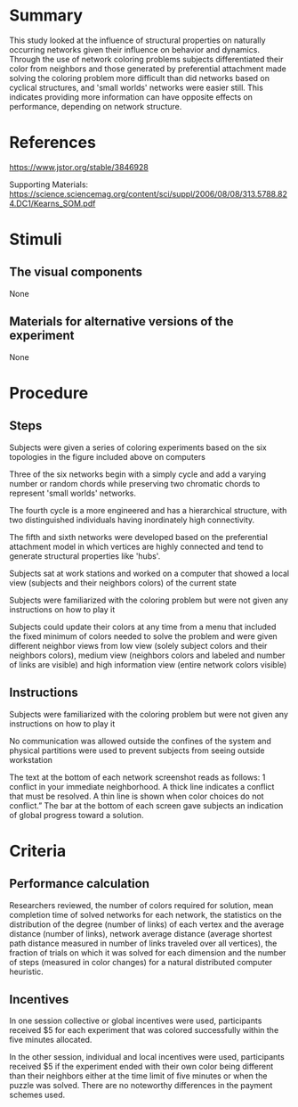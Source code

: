 # Summary
This study looked at the influence of structural properties on naturally occurring networks given their influence on behavior and dynamics. Through the use of network coloring problems subjects differentiated their color from neighbors and those generated by preferential attachment made solving the coloring problem more difficult than did networks based on cyclical structures, and 'small worlds' networks were easier still. This indicates providing more information can have opposite effects on performance, depending on network structure. 


# References
https://www.jstor.org/stable/3846928

Supporting Materials: https://science.sciencemag.org/content/sci/suppl/2006/08/08/313.5788.824.DC1/Kearns_SOM.pdf

# Stimuli
## The visual components
None 

## Materials for alternative versions of the experiment 
None

# Procedure
## Steps

Subjects were given a series of coloring experiments based on the six topologies in the figure included above on computers 

Three of the six networks begin with a simply cycle and add a varying number or random chords while preserving two chromatic chords to represent 'small worlds' networks. 

The fourth cycle is a more engineered and has a hierarchical structure, with two distinguished individuals
 having inordinately high connectivity. 

The fifth and sixth networks were developed based on the preferential attachment model in which vertices are highly connected and  tend to generate structural properties like 'hubs'. 


Subjects sat at work stations and worked on a computer that showed a local view (subjects and their neighbors colors) of the current state

Subjects were familiarized with the coloring problem but were not given any instructions on how to play it 

Subjects could update their colors at any time from a menu that included the fixed minimum of colors needed to solve the problem and were given different neighbor views from low view (solely subject colors and their neighbors colors), medium view (neighbors colors and labeled and number of links are visible) and high information view (entire network colors visible)


## Instructions

Subjects were familiarized with the coloring problem but were not given any instructions on how to play it 

No communication was allowed outside the confines of the system and physical partitions were used to prevent subjects from seeing outside workstation 


The text at the bottom of each network screenshot reads as follows: 1 conflict in your immediate neighborhood. A thick line indicates a conflict that must be resolved. A thin line is shown when color choices do not conflict.” The bar at the bottom of each screen gave subjects an indication of global progress toward a solution.



# Criteria
## Performance calculation

Researchers reviewed, the number of colors required for solution, mean completion time of solved networks for each network, the statistics on the distribution of the degree (number of links) of each vertex and the average distance (number of links), network average distance (average shortest path distance measured in number of links traveled over all vertices),  the fraction of trials on which it was solved for each dimension and the number of steps (measured in color changes) for a natural distributed computer heuristic. 

## Incentives

In one session collective or global incentives were used, participants received $5 for each experiment that was colored successfully within the five minutes allocated. 

In the other session, individual and local incentives were used, participants received $5 if the experiment ended with their own color being different than their neighbors either at the time limit of five minutes or when the puzzle was solved. There are no noteworthy differences in the payment schemes used. 


